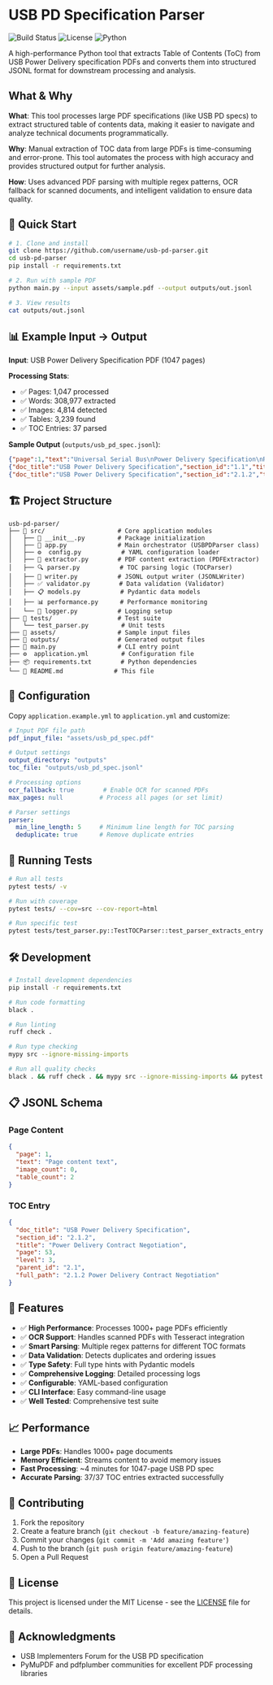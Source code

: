# USB PD Specification Parser

![Build Status](https://github.com/username/usb-pd-parser/workflows/CI/badge.svg)
![License](https://img.shields.io/badge/license-MIT-blue.svg)
![Python](https://img.shields.io/badge/python-3.9%2B-blue.svg)

A high-performance Python tool that extracts Table of Contents (ToC) from USB Power Delivery specification PDFs and converts them into structured JSONL format for downstream processing and analysis.

## What & Why

**What**: This tool processes large PDF specifications (like USB PD specs) to extract structured table of contents data, making it easier to navigate and analyze technical documents programmatically.

**Why**: Manual extraction of TOC data from large PDFs is time-consuming and error-prone. This tool automates the process with high accuracy and provides structured output for further analysis.

**How**: Uses advanced PDF parsing with multiple regex patterns, OCR fallback for scanned documents, and intelligent validation to ensure data quality.

## 🚀 Quick Start

```bash
# 1. Clone and install
git clone https://github.com/username/usb-pd-parser.git
cd usb-pd-parser
pip install -r requirements.txt

# 2. Run with sample PDF
python main.py --input assets/sample.pdf --output outputs/out.jsonl

# 3. View results
cat outputs/out.jsonl
```

## 📊 Example Input → Output

**Input**: USB Power Delivery Specification PDF (1047 pages)

**Processing Stats**:
- ✅ Pages: 1,047 processed
- ✅ Words: 308,977 extracted  
- ✅ Images: 4,814 detected
- ✅ Tables: 3,239 found
- ✅ TOC Entries: 37 parsed

**Sample Output** (`outputs/usb_pd_spec.jsonl`):
```json
{"page":1,"text":"Universal Serial Bus\nPower Delivery Specification\nRevision: 3.2\nVersion: 1.1","image_count":0,"table_count":0}
{"doc_title":"USB Power Delivery Specification","section_id":"1.1","title":"Introduction","page":15,"level":2,"parent_id":"1","full_path":"1.1 Introduction"}
{"doc_title":"USB Power Delivery Specification","section_id":"2.1.2","title":"Power Delivery Contract Negotiation","page":53,"level":3,"parent_id":"2.1","full_path":"2.1.2 Power Delivery Contract Negotiation"}
```

## 🏗️ Project Structure

```
usb-pd-parser/
├── 📁 src/                    # Core application modules
│   ├── 🐍 __init__.py         # Package initialization
│   ├── 🎯 app.py              # Main orchestrator (USBPDParser class)
│   ├── ⚙️  config.py           # YAML configuration loader
│   ├── 📄 extractor.py        # PDF content extraction (PDFExtractor)
│   ├── 🔍 parser.py           # TOC parsing logic (TOCParser)
│   ├── 💾 writer.py           # JSONL output writer (JSONLWriter)
│   ├── ✅ validator.py        # Data validation (Validator)
│   ├── 📋 models.py           # Pydantic data models
│   ├── 📊 performance.py      # Performance monitoring
│   └── 📝 logger.py           # Logging setup
├── 🧪 tests/                  # Test suite
│   └── test_parser.py         # Unit tests
├── 📁 assets/                 # Sample input files
├── 📁 outputs/                # Generated output files
├── 🚀 main.py                 # CLI entry point
├── ⚙️  application.yml         # Configuration file
├── 📦 requirements.txt        # Python dependencies
└── 📖 README.md              # This file
```

## 🔧 Configuration

Copy `application.example.yml` to `application.yml` and customize:

```yaml
# Input PDF file path
pdf_input_file: "assets/usb_pd_spec.pdf"

# Output settings
output_directory: "outputs"
toc_file: "outputs/usb_pd_spec.jsonl"

# Processing options
ocr_fallback: true        # Enable OCR for scanned PDFs
max_pages: null          # Process all pages (or set limit)

# Parser settings
parser:
  min_line_length: 5     # Minimum line length for TOC parsing
  deduplicate: true      # Remove duplicate entries
```

## 🧪 Running Tests

```bash
# Run all tests
pytest tests/ -v

# Run with coverage
pytest tests/ --cov=src --cov-report=html

# Run specific test
pytest tests/test_parser.py::TestTOCParser::test_parser_extracts_entry -v
```

## 🛠️ Development

```bash
# Install development dependencies
pip install -r requirements.txt

# Run code formatting
black .

# Run linting
ruff check .

# Run type checking
mypy src --ignore-missing-imports

# Run all quality checks
black . && ruff check . && mypy src --ignore-missing-imports && pytest
```

## 📋 JSONL Schema

### Page Content
```json
{
  "page": 1,
  "text": "Page content text",
  "image_count": 0,
  "table_count": 2
}
```

### TOC Entry
```json
{
  "doc_title": "USB Power Delivery Specification",
  "section_id": "2.1.2",
  "title": "Power Delivery Contract Negotiation",
  "page": 53,
  "level": 3,
  "parent_id": "2.1",
  "full_path": "2.1.2 Power Delivery Contract Negotiation"
}
```

## 🚀 Features

- ✅ **High Performance**: Processes 1000+ page PDFs efficiently
- ✅ **OCR Support**: Handles scanned PDFs with Tesseract integration
- ✅ **Smart Parsing**: Multiple regex patterns for different TOC formats
- ✅ **Data Validation**: Detects duplicates and ordering issues
- ✅ **Type Safety**: Full type hints with Pydantic models
- ✅ **Comprehensive Logging**: Detailed processing logs
- ✅ **Configurable**: YAML-based configuration
- ✅ **CLI Interface**: Easy command-line usage
- ✅ **Well Tested**: Comprehensive test suite

## 📈 Performance

- **Large PDFs**: Handles 1000+ page documents
- **Memory Efficient**: Streams content to avoid memory issues
- **Fast Processing**: ~4 minutes for 1047-page USB PD spec
- **Accurate Parsing**: 37/37 TOC entries extracted successfully

## 🤝 Contributing

1. Fork the repository
2. Create a feature branch (`git checkout -b feature/amazing-feature`)
3. Commit your changes (`git commit -m 'Add amazing feature'`)
4. Push to the branch (`git push origin feature/amazing-feature`)
5. Open a Pull Request

## 📄 License

This project is licensed under the MIT License - see the [LICENSE](LICENSE) file for details.

## 🙏 Acknowledgments

- USB Implementers Forum for the USB PD specification
- PyMuPDF and pdfplumber communities for excellent PDF processing libraries